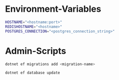 # Environment-Variables
```bash
HOSTNAME="<hostname:port>"
REDISHOSTNAME="<hostname>"
POSTGRES_CONNECTION="<postgres_connection_string>"
```

# Admin-Scripts
```bash
dotnet ef migrations add <migration-name>
```

```bash
dotnet ef database update
```

